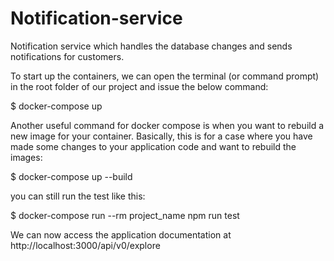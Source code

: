 # Notification-service

Notification service which handles the database changes and sends
notifications for customers.

To start up the containers, we can open the terminal (or command prompt) in the root folder of our project and issue the below command:

\$ docker-compose up

Another useful command for docker compose is when you want to rebuild a new image for your container. Basically, this is for a case where you have made some changes to your application code and want to rebuild the images:

\$ docker-compose up --build

you can still run the test like this:

\$ docker-compose run --rm project_name npm run test

We can now access the application documentation at http://localhost:3000/api/v0/explore
